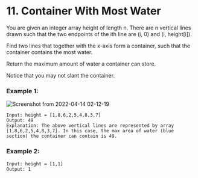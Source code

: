 # 11. Container With Most Water

You are given an integer array height of length n. There are n vertical lines drawn such that the two endpoints of the ith line are (i, 0) and (i, height[i]).

Find two lines that together with the x-axis form a container, such that the container contains the most water.

Return the maximum amount of water a container can store.

Notice that you may not slant the container.

### Example 1:
![Screenshot from 2022-04-14 02-12-19](https://user-images.githubusercontent.com/38793933/163234281-c1791283-de82-461b-8952-8fb61f9ee61e.png)
```
Input: height = [1,8,6,2,5,4,8,3,7]
Output: 49
Explanation: The above vertical lines are represented by array [1,8,6,2,5,4,8,3,7]. In this case, the max area of water (blue section) the container can contain is 49.
```
### Example 2:
```
Input: height = [1,1]
Output: 1
```

